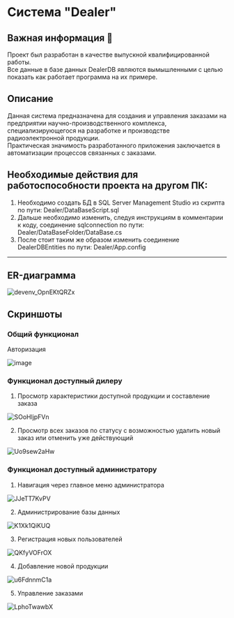 # Система "Dealer"
## Важная информация :pushpin:
Проект был разработан в качестве выпускной квалифицированной работы. <br> Все данные в базе данных DealerDB являются вымышленными с целью показать как работает программа на их примере.
## Описание
Данная система предназначена для создания и управления заказами на предприятии научно-производственного комплекса, специализирующегося на разработке и производстве радиоэлектронной продукции. <br>
Практическая значимость разработанного приложения заключается в автоматизации процессов связанных с заказами.
## Необходимые действия для работоспособности проекта на другом ПК:
1. Необходимо создать БД в SQL Server Management Studio из скрипта по пути: Dealer/DataBaseScript.sql
2. Дальше необходимо изменить, следуя инструкциям в комментарии к коду, соединение sqlconnection по пути: Dealer/DataBaseFolder/DataBase.cs
3. После стоит таким же образом изменить соединение DealerDBEntities по пути: Dealer/App.config
___
## ER-диаграмма

![devenv_OpnEKtQRZx](https://github.com/nevermore-ccg/Dealer/assets/84433601/84cc8567-b88d-4216-a730-05b5d4019665)

   
## Скриншоты

### Общий функционал

Авторизация 

![image](https://github.com/nevermore-ccg/Dealer/assets/84433601/61cc7046-2520-45de-b2c0-9fced4515538)

### Функционал доступный дилеру

1. Просмотр характеристики доступной продукции и составление заказа

![SOoHljpFVn](https://github.com/nevermore-ccg/Dealer/assets/84433601/a337e0aa-07f2-4e2b-aca7-236d22285b24)

2. Просмотр всех заказов по статусу с возможностью удалить новый заказ или отменить уже действующий

![Uo9sew2aHw](https://github.com/nevermore-ccg/Dealer/assets/84433601/9c06ca0d-9ec8-4800-8f46-d2465bc74650)

### Функционал доступный администратору

1. Навигация через главное меню администратора

![JJeTT7KvPV](https://github.com/nevermore-ccg/Dealer/assets/84433601/9f0dc78e-89ca-4a2e-a124-7a0c68c170cc)

2. Администрирование базы данных

![K1Xk1QiKUQ](https://github.com/nevermore-ccg/Dealer/assets/84433601/4b05888f-10a5-4ae5-8e6d-d7ee753b8af0)

3. Регистрация новых пользователей

![QKfyVOFrOX](https://github.com/nevermore-ccg/Dealer/assets/84433601/be591dc8-ebd5-45f7-add8-ee37c8dbc6ce)

4. Добавление новой продукции

![u6FdnnmC1a](https://github.com/nevermore-ccg/Dealer/assets/84433601/c5a7df3d-fe1b-4d63-8dbb-333aa5144176)

5. Управление заказами

![LphoTwawbX](https://github.com/nevermore-ccg/Dealer/assets/84433601/372f6021-ded3-4753-895a-e8c9f0872f10)

